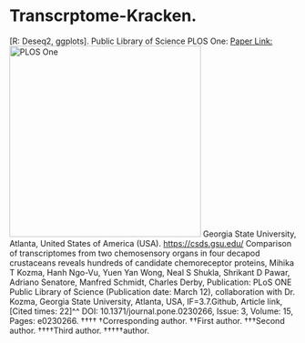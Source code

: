 # Transcrptome-Kracken.
[R: Deseq2, ggplots].
Public Library of Science PLOS One: [Paper Link:](https://www.ncbi.nlm.nih.gov/pubmed/32163507)
<img width="336" alt="PLOS One" src="https://github.com/spawar2/Transcrptome-Kracken/assets/25118302/6c2ced6a-d179-483f-9eb0-8212d4261b61">
Georgia State University, Atlanta, United States of America (USA).
https://csds.gsu.edu/
Comparison of transcriptomes from two chemosensory organs in four decapod crustaceans reveals hundreds of candidate chemoreceptor proteins, Mihika T Kozma, Hanh Ngo-Vu, Yuen Yan Wong, Neal S Shukla, Shrikant D Pawar, Adriano Senatore, Manfred Schmidt, Charles Derby, Publication: PLoS ONE Public Library of Science (Publication date: March 12), collaboration
with Dr. Kozma, Georgia State University, Atlanta, USA, IF=3.7.Github, Article link, [Cited times: 22]^^ DOI: 10.1371/journal.pone.0230266, Issue: 3, Volume: 15, Pages: e0230266.
††††
†Corresponding author. ††First author. †††Second author. ††††Third author. †††††author.
